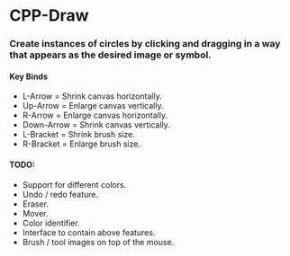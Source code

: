 # CPP-Draw
### Create instances of circles by clicking and dragging in a way that appears as the desired image or symbol.
#### Key Binds
* L-Arrow = Shrink canvas horizontally.
* Up-Arrow = Enlarge canvas vertically.
* R-Arrow = Enlarge canvas horizontally.
* Down-Arrow = Shrink canvas vertically.
* L-Bracket = Shrink brush size.
* R-Bracket = Enlarge brush size.
#### TODO:
* Support for different colors.
* Undo / redo feature.
* Eraser.
* Mover.
* Color identifier.
* Interface to contain above features.
* Brush / tool images on top of the mouse.
